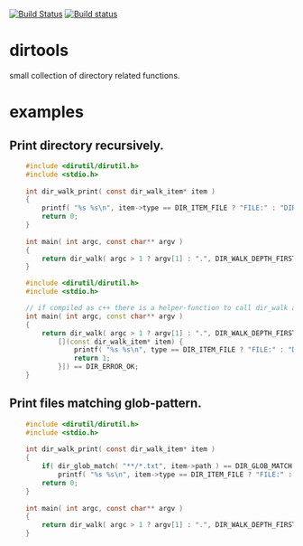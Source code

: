 [![Build Status](https://travis-ci.org/wc-duck/dirutil.svg?branch=master)](https://travis-ci.org/wc-duck/dirutil)
[![Build status](https://ci.appveyor.com/api/projects/status/gu9luwtutq3lkkob?svg=true)](https://ci.appveyor.com/project/wc-duck/dirutil)

# dirtools
small collection of directory related functions.

# examples

## Print directory recursively.

```c
	#include <dirutil/dirutil.h>
	#include <stdio.h>
	
	int dir_walk_print( const dir_walk_item* item )
	{
		printf( "%s %s\n", item->type == DIR_ITEM_FILE ? "FILE:" : "DIR: ", item->path );
		return 0;
	}
	
	int main( int argc, const char** argv )
	{
		return dir_walk( argc > 1 ? argv[1] : ".", DIR_WALK_DEPTH_FIRST, dir_walk_print, 0 ) == DIR_ERROR_OK;
	}
```

```c++
	#include <dirutil/dirutil.h>
	#include <stdio.h>

	// if compiled as c++ there is a helper-function to call dir_walk as well.
	int main( int argc, const char** argv )
	{
		return dir_walk( argc > 1 ? argv[1] : ".", DIR_WALK_DEPTH_FIRST,
			[](const dir_walk_item* item) {
				printf( "%s %s\n", type == DIR_ITEM_FILE ? "FILE:" : "DIR: ", path );
				return 1;
			}]) == DIR_ERROR_OK;
	}
```

## Print files matching glob-pattern.

```c
	#include <dirutil/dirutil.h>
	#include <stdio.h>
	
	int dir_walk_print( const dir_walk_item* item )
	{
		if( dir_glob_match( "**/*.txt", item->path ) == DIR_GLOB_MATCH )
			printf( "%s %s\n", item->type == DIR_ITEM_FILE ? "FILE:" : "DIR: ", item->path );
		return 0;
	}
	
	int main( int argc, const char** argv )
	{
		return dir_walk( argc > 1 ? argv[1] : ".", DIR_WALK_DEPTH_FIRST, dir_walk_print, 0 ) == DIR_ERROR_OK;
	}
```

